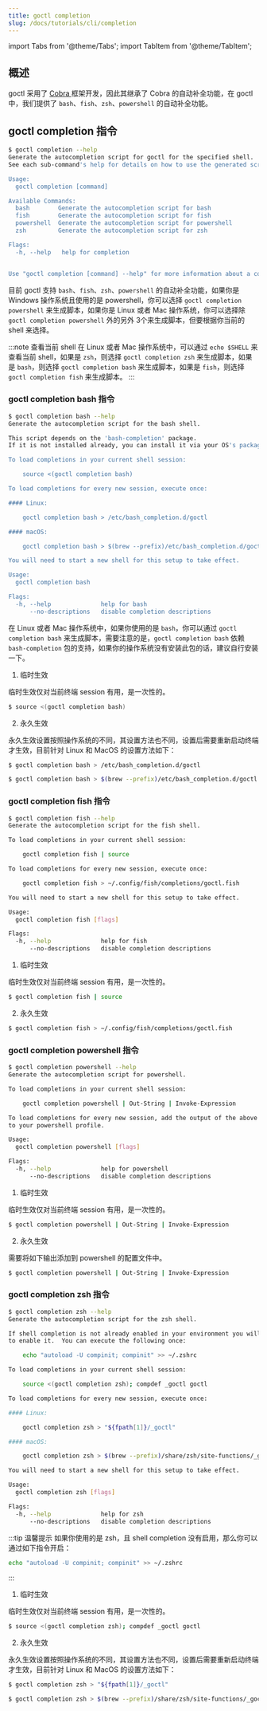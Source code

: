 ```yaml
---
title: goctl completion
slug: /docs/tutorials/cli/completion
---
```


import Tabs from '@theme/Tabs';
import TabItem from '@theme/TabItem';

## 概述

goctl 采用了 <a href="https://github.com/spf13/cobra" target="_blank"> Cobra </a> 框架开发，因此其继承了 Cobra 的自动补全功能，在 goctl 中，我们提供了 `bash`、`fish`、`zsh`、`powershell` 的自动补全功能。

## goctl completion 指令

```bash
$ goctl completion --help
Generate the autocompletion script for goctl for the specified shell.
See each sub-command's help for details on how to use the generated script.

Usage:
  goctl completion [command]

Available Commands:
  bash        Generate the autocompletion script for bash
  fish        Generate the autocompletion script for fish
  powershell  Generate the autocompletion script for powershell
  zsh         Generate the autocompletion script for zsh

Flags:
  -h, --help   help for completion


Use "goctl completion [command] --help" for more information about a command.
```

目前 goctl 支持 `bash`、`fish`、`zsh`、`powershell` 的自动补全功能，如果你是 Windows 操作系统且使用的是 powershell，你可以选择 `goctl completion powershell` 来生成脚本，如果你是 Linux 或者 Mac 操作系统，你可以选择除 `goctl completion powershell` 外的另外 3个来生成脚本，但要根据你当前的 shell 来选择。

:::note 查看当前 shell
在 Linux 或者 Mac 操作系统中，可以通过 `echo $SHELL` 来查看当前 shell，如果是 `zsh`，则选择 `goctl completion zsh` 来生成脚本，如果是 `bash`，则选择 `goctl completion bash` 来生成脚本，如果是 `fish`，则选择 `goctl completion fish` 来生成脚本。
:::

### goctl completion bash 指令

```bash
$ goctl completion bash --help
Generate the autocompletion script for the bash shell.

This script depends on the 'bash-completion' package.
If it is not installed already, you can install it via your OS's package manager.

To load completions in your current shell session:

	source <(goctl completion bash)

To load completions for every new session, execute once:

#### Linux:

	goctl completion bash > /etc/bash_completion.d/goctl

#### macOS:

	goctl completion bash > $(brew --prefix)/etc/bash_completion.d/goctl

You will need to start a new shell for this setup to take effect.

Usage:
  goctl completion bash

Flags:
  -h, --help              help for bash
      --no-descriptions   disable completion descriptions
```

在 Linux 或者 Mac 操作系统中，如果你使用的是 `bash`，你可以通过 `goctl completion bash` 来生成脚本，需要注意的是，`goctl completion bash` 依赖 `bash-completion` 包的支持，如果你的操作系统没有安装此包的话，建议自行安装一下。

1. 临时生效

临时生效仅对当前终端 session 有用，是一次性的。

```bash
$ source <(goctl completion bash)
```

2. 永久生效

永久生效设置按照操作系统的不同，其设置方法也不同，设置后需要重新启动终端才生效，目前针对 Linux 和 MacOS 的设置方法如下：

<Tabs>

<TabItem value="Linux" label="Linux" default>

```bash
$ goctl completion bash > /etc/bash_completion.d/goctl
```

</TabItem>

<TabItem value="MacOS" label="MacOS" default>

```bash
$ goctl completion bash > $(brew --prefix)/etc/bash_completion.d/goctl
```

</TabItem>

</Tabs>

### goctl completion fish 指令

```bash
$ goctl completion fish --help
Generate the autocompletion script for the fish shell.

To load completions in your current shell session:

	goctl completion fish | source

To load completions for every new session, execute once:

	goctl completion fish > ~/.config/fish/completions/goctl.fish

You will need to start a new shell for this setup to take effect.

Usage:
  goctl completion fish [flags]

Flags:
  -h, --help              help for fish
      --no-descriptions   disable completion descriptions
```

1. 临时生效

临时生效仅对当前终端 session 有用，是一次性的。

```bash
$ goctl completion fish | source
```

2. 永久生效

```bash
$ goctl completion fish > ~/.config/fish/completions/goctl.fish
```

### goctl completion powershell 指令

```bash
$ goctl completion powershell --help
Generate the autocompletion script for powershell.

To load completions in your current shell session:

	goctl completion powershell | Out-String | Invoke-Expression

To load completions for every new session, add the output of the above command
to your powershell profile.

Usage:
  goctl completion powershell [flags]

Flags:
  -h, --help              help for powershell
      --no-descriptions   disable completion descriptions
```

1. 临时生效

临时生效仅对当前终端 session 有用，是一次性的。

```bash
$ goctl completion powershell | Out-String | Invoke-Expression
```

2. 永久生效

需要将如下输出添加到 powershell 的配置文件中。

```bash
$ goctl completion powershell | Out-String | Invoke-Expression
```

### goctl completion zsh 指令

```bash
$ goctl completion zsh --help
Generate the autocompletion script for the zsh shell.

If shell completion is not already enabled in your environment you will need
to enable it.  You can execute the following once:

	echo "autoload -U compinit; compinit" >> ~/.zshrc

To load completions in your current shell session:

	source <(goctl completion zsh); compdef _goctl goctl

To load completions for every new session, execute once:

#### Linux:

	goctl completion zsh > "${fpath[1]}/_goctl"

#### macOS:

	goctl completion zsh > $(brew --prefix)/share/zsh/site-functions/_goctl

You will need to start a new shell for this setup to take effect.

Usage:
  goctl completion zsh [flags]

Flags:
  -h, --help              help for zsh
      --no-descriptions   disable completion descriptions
```

:::tip 温馨提示
如果你使用的是 zsh，且 shell completion 没有启用，那么你可以通过如下指令开启：

```bash
echo "autoload -U compinit; compinit" >> ~/.zshrc
```

:::

1. 临时生效

临时生效仅对当前终端 session 有用，是一次性的。

```bash
$ source <(goctl completion zsh); compdef _goctl goctl
```

2. 永久生效

永久生效设置按照操作系统的不同，其设置方法也不同，设置后需要重新启动终端才生效，目前针对 Linux 和 MacOS 的设置方法如下：

<Tabs>

<TabItem value="Linux" label="Linux" default>

```bash
$ goctl completion zsh > "${fpath[1]}/_goctl"
```

</TabItem>

<TabItem value="MacOS" label="MacOS" default>

```bash
$ goctl completion zsh > $(brew --prefix)/share/zsh/site-functions/_goctl
```

</TabItem>

</Tabs>
